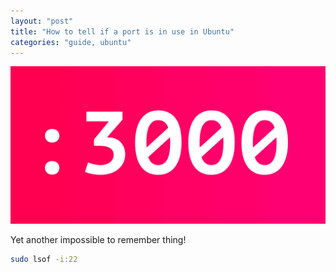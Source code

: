 ```yaml
---
layout: "post"
title: "How to tell if a port is in use in Ubuntu"
categories: "guide, ubuntu"
---
```


<img src="/assets/port.png" alt="port" class="banner"/>

Yet another impossible to remember thing!
<!--more-->

```bash
sudo lsof -i:22
```